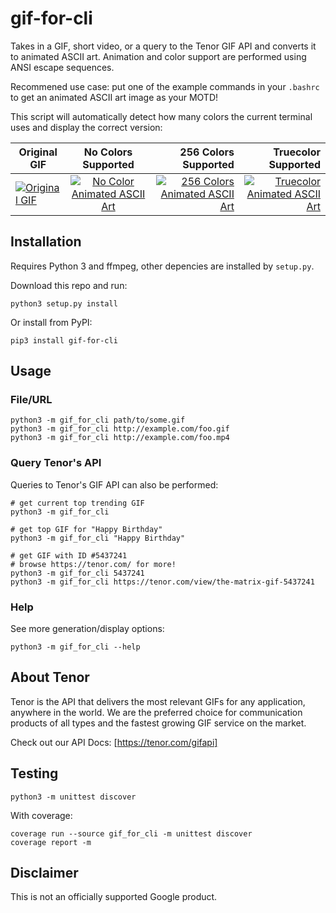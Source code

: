# gif-for-cli

Takes in a GIF, short video, or a query to the Tenor GIF API and converts it to animated ASCII art. Animation and color support are performed using ANSI escape sequences.

Recommened use case: put one of the example commands in your `.bashrc` to get an animated ASCII art image as your MOTD!

This script will automatically detect how many colors the current terminal uses and display the correct version:

| Original GIF  | No Colors Supported | 256 Colors Supported | Truecolor Supported |
| ------------- |:-------------------:| --------------------:| -------------------:|
| [![Original GIF][original-gif]][original-gif-url] | [![No Color Animated ASCII Art][no-color]][no-color-url] | [![256 Colors Animated ASCII Art][256-colors]][256-colors-url] | [![Truecolor Animated ASCII Art][truecolor]][truecolor-url] |

[original-gif]: https://media1.tenor.com/images/18b80cf2409fc038638c564c6f07d3b5/tenor.gif?itemid=5437241
[no-color]: https://media1.tenor.com/images/7785f624c29e1a212ace715942ef5b82/tenor.gif?itemid=11713984
[256-colors]: https://media1.tenor.com/images/04d6327fb30fc6b1eb0a5cf6824b4ae7/tenor.gif?itemid=11713983
[truecolor]: https://media1.tenor.com/images/336f10e1717e60e33d9e1911d5beda77/tenor.gif?itemid=11713985

[original-gif-url]: https://tenor.com/view/the-matrix-gif-5437241
[no-color-url]: https://tenor.com/view/the-matrix-ascii-gif-11713984
[256-colors-url]: https://tenor.com/view/the-matrix-ascii-gif-11713983
[truecolor-url]: https://tenor.com/view/the-matrix-ascii-gif-11713985

## Installation

Requires Python 3 and ffmpeg, other depencies are installed by `setup.py`.

Download this repo and run:

    python3 setup.py install

Or install from PyPI:

    pip3 install gif-for-cli

## Usage

### File/URL

    python3 -m gif_for_cli path/to/some.gif
    python3 -m gif_for_cli http://example.com/foo.gif
    python3 -m gif_for_cli http://example.com/foo.mp4

### Query Tenor's API

Queries to Tenor's GIF API can also be performed:

    # get current top trending GIF
    python3 -m gif_for_cli

    # get top GIF for "Happy Birthday"
    python3 -m gif_for_cli "Happy Birthday"

    # get GIF with ID #5437241
    # browse https://tenor.com/ for more!
    python3 -m gif_for_cli 5437241
    python3 -m gif_for_cli https://tenor.com/view/the-matrix-gif-5437241

### Help

See more generation/display options:

    python3 -m gif_for_cli --help

## About Tenor

Tenor is the API that delivers the most relevant GIFs for any application, anywhere in the world. We are the preferred choice for communication products of all types and the fastest growing GIF service on the market.

Check out our API Docs: [https://tenor.com/gifapi]

## Testing

    python3 -m unittest discover

With coverage:

    coverage run --source gif_for_cli -m unittest discover
    coverage report -m

## Disclaimer

This is not an officially supported Google product.
